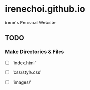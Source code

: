 # irenechoi.github.io
irene's Personal Website

## TODO

### Make Directories & Files

- [ ] 'index.html'
- [ ] 'css/style.css'
- [ ] 'images/'

